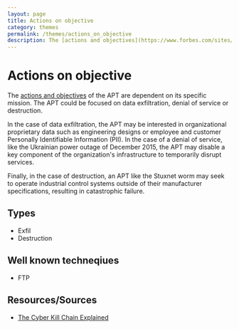 ```yaml
---
layout: page
title: Actions on objective
category: themes
permalink: /themes/actions_on_objective
description: The [actions and objectives](https://www.forbes.com/sites/forbestechcouncil/2018/10/05/the-cyber-kill-chain-explained/#661eb07c6bdf) of the APT are dependent on its specific mission. The APT could be focused on data exfiltration, denial of service or destruction.
---
```

# Actions on objective

The [actions and objectives](https://www.forbes.com/sites/forbestechcouncil/2018/10/05/the-cyber-kill-chain-explained/#661eb07c6bdf) of the APT are dependent on its specific mission. The APT could be focused on data exfiltration, denial of service or destruction.

In the case of data exfiltration, the APT may be interested in organizational proprietary data such as engineering designs or employee and customer Personally Identifiable Information (PII). In the case of a denial of service, like the Ukrainian power outage of December 2015, the APT may disable a key component of the organization's infrastructure to temporarily disrupt services.

Finally, in the case of destruction, an APT like the Stuxnet worm may seek to operate industrial control systems outside of their manufacturer specifications, resulting in catastrophic failure.

## Types

* Exfil
* Destruction

## Well known techneqiues

* FTP

## Resources/Sources

* [The Cyber Kill Chain Explained](https://www.forbes.com/sites/forbestechcouncil/2018/10/05/the-cyber-kill-chain-explained/#661eb07c6bdf)